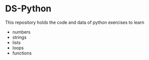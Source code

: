 # DS-Python

This repository holds the code and data of python exercises to learn 
- numbers
- strings
- lists
- loops
- functions
